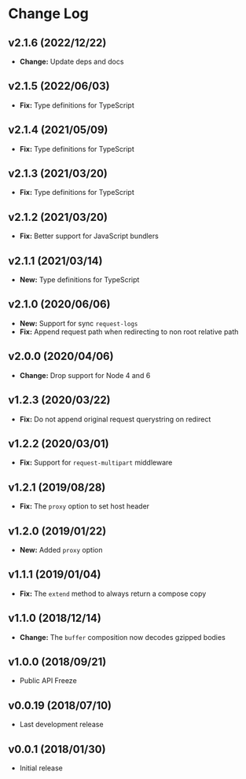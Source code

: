
# Change Log

## v2.1.6 (2022/12/22)
- **Change:** Update deps and docs

## v2.1.5 (2022/06/03)
- **Fix:** Type definitions for TypeScript

## v2.1.4 (2021/05/09)
- **Fix:** Type definitions for TypeScript

## v2.1.3 (2021/03/20)
- **Fix:** Type definitions for TypeScript

## v2.1.2 (2021/03/20)
- **Fix:** Better support for JavaScript bundlers

## v2.1.1 (2021/03/14)
- **New:** Type definitions for TypeScript

## v2.1.0 (2020/06/06)
- **New:** Support for sync `request-logs`
- **Fix:** Append request path when redirecting to non root relative path

## v2.0.0 (2020/04/06)
- **Change:** Drop support for Node 4 and 6

## v1.2.3 (2020/03/22)
- **Fix:** Do not append original request querystring on redirect

## v1.2.2 (2020/03/01)
- **Fix:** Support for `request-multipart` middleware

## v1.2.1 (2019/08/28)
- **Fix:** The `proxy` option to set host header

## v1.2.0 (2019/01/22)
- **New:** Added `proxy` option

## v1.1.1 (2019/01/04)
- **Fix:** The `extend` method to always return a compose copy

## v1.1.0 (2018/12/14)
- **Change:** The `buffer` composition now decodes gzipped bodies

## v1.0.0 (2018/09/21)
- Public API Freeze

## v0.0.19 (2018/07/10)
- Last development release

## v0.0.1 (2018/01/30)
- Initial release
